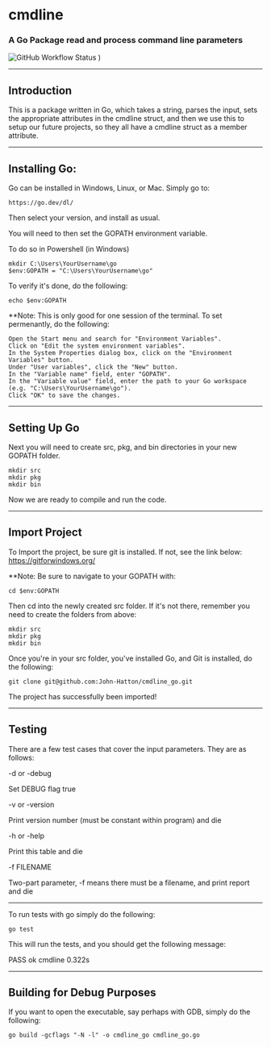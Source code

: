 # cmdline 

### A Go Package read and process command line parameters

![GitHub Workflow Status](https://github.com/John-Hatton/rrr/actions/workflows/BuildStatus.yml/badge.svg?branch=main&token=RRR_TOKEN)
)

---



## Introduction

This is a package written in Go, which takes a string, parses the input, sets the appropriate 
attributes in the cmdline struct, and then we use this to setup our future projects, so they all
have a cmdline struct as a member attribute.

---

## Installing Go:

Go can be installed in Windows, Linux, or Mac. Simply go to:

    https://go.dev/dl/

Then select your version, and install as usual.

You will need to then set the GOPATH environment variable. 

To do so in Powershell (in Windows)

    mkdir C:\Users\YourUsername\go
    $env:GOPATH = "C:\Users\YourUsername\go"

To verify it's done, do the following:

    echo $env:GOPATH

**Note: This is only good for one session of the terminal. To set permenantly, do the following:

    Open the Start menu and search for "Environment Variables".
    Click on "Edit the system environment variables".
    In the System Properties dialog box, click on the "Environment Variables" button.
    Under "User variables", click the "New" button.
    In the "Variable name" field, enter "GOPATH".
    In the "Variable value" field, enter the path to your Go workspace (e.g. "C:\Users\YourUsername\go").
    Click "OK" to save the changes.

--- 

## Setting Up Go

Next you will need to create src, pkg, and bin directories in your new GOPATH folder.

    mkdir src
    mkdir pkg
    mkdir bin

Now we are ready to compile and run the code.

---

## Import Project

To Import the project, be sure git is installed. If not, see the link below:
    https://gitforwindows.org/

**Note: Be sure to navigate to your GOPATH with:

    cd $env:GOPATH

Then cd into the newly created src folder. If it's not there, remember you need to create the
folders from above:
    
    mkdir src
    mkdir pkg
    mkdir bin 


Once you're in your src folder, you've installed Go, and Git is installed, do the following:

    git clone git@github.com:John-Hatton/cmdline_go.git

The project has successfully been imported!

---

## Testing

There are a few test cases that cover the input parameters. They are as follows:

-d or -debug
    

Set DEBUG flag true

 

-v or -version
    

Print version number (must be constant within program) and die

 

-h or -help
    

Print this table and die

 

-f FILENAME
    

Two-part parameter, -f means there must be a filename, and print report and die

---


To run tests with go simply do the following:

    go test


This will run the tests, and you should get the following message:

PASS
ok      cmdline 0.322s

---

## Building for Debug Purposes

If you want to open the executable, say perhaps with GDB, simply do the following:

    go build -gcflags "-N -l" -o cmdline_go cmdline_go.go


